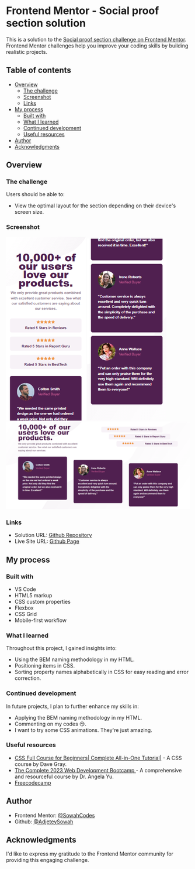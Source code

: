 # Frontend Mentor - Social proof section solution

This is a solution to the [Social proof section challenge on Frontend Mentor](https://www.frontendmentor.io/challenges/social-proof-section-6e0qTv_bA). Frontend Mentor challenges help you improve your coding skills by building realistic projects. 

## Table of contents

- [Overview](#overview)
  - [The challenge](#the-challenge)
  - [Screenshot](#screenshot)
  - [Links](#links)
- [My process](#my-process)
  - [Built with](#built-with)
  - [What I learned](#what-i-learned)
  - [Continued development](#continued-development)
  - [Useful resources](#useful-resources)
- [Author](#author)
- [Acknowledgments](#acknowledgments)

## Overview

### The challenge

Users should be able to:

- View the optimal layout for the section depending on their device's screen size.

### Screenshot

![Mobile view(From Top)](./screenshot/Screenshot%20(1).png)
![Mobile view(From Bottom)](./screenshot/Screenshot%20(2).png)
![Desktop view](./screenshot/Screenshot%20(3).png)

### Links

- Solution URL: [Github Repository](https://github.com/AdjeteySowah/social-proof-section)
- Live Site URL: [Github Page](https://adjeteysowah.github.io/social-proof-section/)

## My process

### Built with

- VS Code
- HTML5 markup
- CSS custom properties
- Flexbox
- CSS Grid
- Mobile-first workflow

### What I learned

Throughout this project, I gained insights into:

- Using the BEM naming methodology in my HTML.
- Positioning items in CSS.
- Sorting property names alphabetically in CSS for easy reading and error correction.

### Continued development

In future projects, I plan to further enhance my skills in:

- Applying the BEM naming methodology in my HTML.
- Commenting on my codes 😏.
- I want to try some CSS animations. They're just amazing.

### Useful resources

- [CSS Full Course for Beginners| Complete All-in-One Tutorial|](https://youtu.be/n4R2E7O-Ngo) - A CSS course by Dave Gray.
- [ The Complete 2023 Web Development Bootcamp ](https://www.udemy.com/course/the-complete-web-development-bootcamp/?utm_source=adwords&utm_medium=udemyads&utm_campaign=LongTail_la.EN_cc.ROW&utm_content=deal4584&utm_term=_._ag_77879424134_._ad_535397279649_._kw__._de_c_._dm__._pl__._ti_dsa-1007766171312_._li_9069837_._pd__._&matchtype=&gclid=Cj0KCQjwrfymBhCTARIsADXTabkmS_yMdBG-k4Uj-AhxXPH11EUYCZkhYMImP-vsEZtzUwyfAKhN-NQaAib7EALw_wcB) - A comprehensive and resourceful course by Dr. Angela Yu.
- [Freecodecamp](freecodecamp.org) 

## Author

- Frontend Mentor: [@SowahCodes](https://www.frontendmentor.io/profile/SowahCodes)
- Github: [@AdjeteySowah](https://github.com/AdjeteySowah)

## Acknowledgments

I'd like to express my gratitude to the Frontend Mentor community for providing this engaging challenge. 
